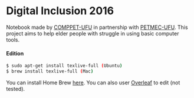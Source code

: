 # Digital Inclusion 2016

Notebook made by [COMPPET-UFU](http://www.comppet.ufu.br/) in partnership with [PETMEC-UFU](http://www.pet.mecanica.ufu.br/). This project aims to help elder people with struggle in using basic computer tools.

#### Edition

```sh
$ sudo apt-get install texlive-full (Ubuntu)
$ brew install texlive-full (Mac)
```
You can install Home Brew [here](https://brew.sh/).
You can also user [Overleaf](https://www.overleaf.com/) to edit (not tested).




